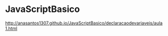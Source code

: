 # JavaScriptBasico


http://anasantos1307.github.io/JavaScriptBasico/declaracaodevariaveis/aula1.html
